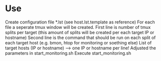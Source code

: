 # Use 
Create configuration file *.lst (see host.lst.template as reference)
For each file a seperate tmux window will be created.
First line is number of tmux splits per target (this amount of splits will be created per each target IP or hostname)
Second line is the command that should be run on each split of each target host (e.g. bmon, htop for monitoring or soething else)
List of target hosts (IP or hostname) --> one IP or hostname per line!
Adjusted the parameters in start_monitoring.sh
Execute start_monitoring.sh
